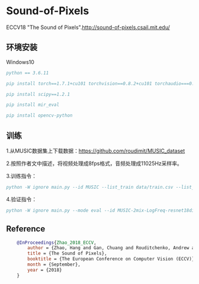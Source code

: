 # Sound-of-Pixels
ECCV18 "The Sound of Pixels".http://sound-of-pixels.csail.mit.edu/


## 环境安装
Windows10
```bibtex
python == 3.6.11

pip install torch==1.7.1+cu101 torchvision==0.8.2+cu101 torchaudio===0.7.2 -f https://download.pytorch.org/whl/torch_stable.html

pip install scipy==1.2.1

pip install mir_eval

pip install opencv-python
```

## 训练
1.从MUSIC数据集上下载数据：https://github.com/roudimit/MUSIC_dataset

2.按照作者文中描述，将视频处理成8fps格式，音频处理成11025Hz采样率。

3.训练指令：
```bibtex
python -W ignore main.py --id MUSIC --list_train data/train.csv --list_val data/val.csv --arch_sound unet7 --arch_synthesizer linear --arch_frame resnet18dilated --img_pool maxpool --num_channels 32 --binary_mask 1 --loss bce --weighted_loss 1 --num_mix 2 --log_freq 1 --num_frames 3 --stride_frames 24 --frameRate 8 --audLen 65535 --audRate 44100 --num_gpus 1 --workers 48 --batch_size_per_gpu 20 --lr_frame 1e-4 --lr_sound 1e-3 --lr_synthesizer 1e-3 --num_epoch 100 --lr_steps 40 80 --disp_iter 20 --num_vis 40 --num_val 256
```

4.验证指令：
```bibtex
python -W ignore main.py --mode eval --id MUSIC-2mix-LogFreq-resnet18dilated-unet7-linear-frames3stride24-maxpool-binary-weightedLoss-channels32-epoch100-step40_80 --list_val data/val.csv --arch_sound unet7 --arch_synthesizer linear --arch_frame resnet18dilated --img_pool maxpool --num_channels 32 --binary_mask 1 --loss bce --weighted_loss 1 --num_mix 2 --log_freq 1 --num_frames 3 --stride_frames 24 --frameRate 8 --audLen 65535 --audRate 11025
```

## Reference
```bibtex
    @InProceedings{Zhao_2018_ECCV,
        author = {Zhao, Hang and Gan, Chuang and Rouditchenko, Andrew and Vondrick, Carl and McDermott, Josh and Torralba, Antonio},
        title = {The Sound of Pixels},
        booktitle = {The European Conference on Computer Vision (ECCV)},
        month = {September},
        year = {2018}
    }
```
